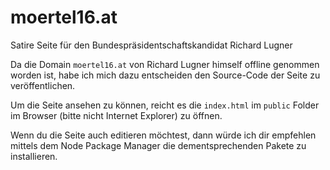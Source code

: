# moertel16.at
Satire Seite für den Bundespräsidentschaftskandidat Richard Lugner

Da die Domain `moertel16.at` von Richard Lugner himself offline genommen worden ist, habe ich mich dazu entscheiden den Source-Code der Seite zu veröffentlichen. 

Um die Seite ansehen zu können, reicht es die `index.html` im `public` Folder im Browser (bitte nicht Internet Explorer) zu öffnen. 

Wenn du die Seite auch editieren möchtest, dann würde ich dir empfehlen mittels dem Node Package Manager die dementsprechenden Pakete zu installieren.
